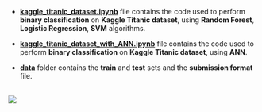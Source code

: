 - [**kaggle_titanic_dataset.ipynb**](https://github.com/mohitr7/python-ML/blob/master/kaggle-titanic-dataset/kaggle_titanic_dataset.ipynb) file contains the code used to perform **binary classification** on **Kaggle Titanic dataset**, using **Random Forest**, **Logistic Regression**, **SVM** algorithms.


- [**kaggle_titanic_dataset_with_ANN.ipynb**](https://github.com/mohitr7/python-ML/blob/master/kaggle-titanic-dataset/kaggle_titanic_dataset_with_ANN.ipynb) file contains the code used to perform **binary classification** on **Kaggle Titanic dataset**, using **ANN**.


- [**data**](https://github.com/mohitr7/python-ML/tree/master/kaggle-titanic-dataset/data) folder contains the **train** and **test** sets and the **submission format** file.
<br><br>

![](https://raw.githubusercontent.com/mohitr7/python-ML/master/images/titanic.jpg)
